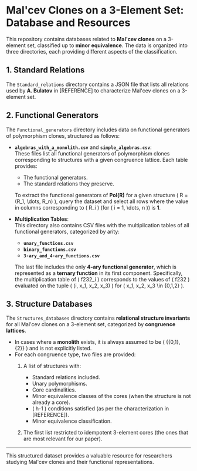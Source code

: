 # **Mal'cev Clones on a 3-Element Set: Database and Resources**  

This repository contains databases related to **Mal'cev clones** on a 3-element set, classified up to **minor equivalence**. The data is organized into three directories, each providing different aspects of the classification.  

## **1. Standard Relations**  
The `Standard_relations` directory contains a JSON file that lists all relations used by **A. Bulatov** in [REFERENCE] to characterize Mal'cev clones on a 3-element set.  

## **2. Functional Generators**  
The `Functional_generators` directory includes data on functional generators of polymorphism clones, structured as follows:  

- **`algebras_with_a_monolith.csv`** and **`simple_algebras.csv`**:  
  These files list all functional generators of polymorphism clones corresponding to structures with a given congruence lattice. Each table provides:  
  - The functional generators.  
  - The standard relations they preserve.  

  To extract the functional generators of **Pol(R)** for a given structure \( R = (R_1, \dots, R_n) \), query the dataset and select all rows where the value in columns corresponding to \( R_i \) (for \( i = 1, \dots, n \)) is **1**.  

- **Multiplication Tables**:  
  This directory also contains CSV files with the multiplication tables of all functional generators, categorized by arity:  
  - **`unary_functions.csv`**  
  - **`binary_functions.csv`**  
  - **`3-ary_and_4-ary_functions.csv`**  

  The last file includes the only **4-ary functional generator**, which is represented as a **ternary function** in its first component. Specifically, the multiplication table of \( f232_i \) corresponds to the values of \( f232 \) evaluated on the tuple \( (i, x_1, x_2, x_3) \) for \( x_1, x_2, x_3 \in \{0,1,2\} \).  

## **3. Structure Databases**  
The `Structures_databases` directory contains **relational structure invariants** for all Mal'cev clones on a 3-element set, categorized by **congruence lattices**.  

- In cases where a **monolith** exists, it is always assumed to be \( \{\{0,1\}, \{2\}\} \) and is not explicitly listed.  
- For each congruence type, two files are provided:  
  1. A list of structures with:  
     - Standard relations included.  
     - Unary polymorphisms.  
     - Core cardinalities.  
     - Minor equivalence classes of the cores (when the structure is not already a core).  
     - \( h-1 \) conditions satisfied (as per the characterization in [REFERENCE]).  
     - Minor equivalence classification.

   2. The first list restricted to idempotent 3-element cores (the ones that are most relevant for our paper).

---

This structured dataset provides a valuable resource for researchers studying Mal'cev clones and their functional representations.

